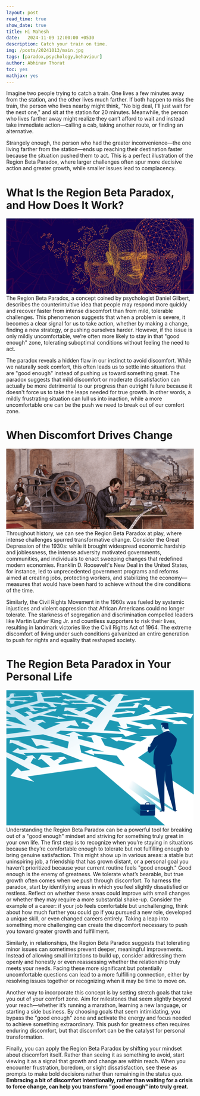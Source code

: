 ```yaml
---
layout: post
read_time: true
show_date: true
title: Hi Mahesh
date:   2024-11-09 12:00:00 +0530
description: Catch your train on time.
img: /posts/20241013/main.jpg 
tags: [paradox,psychology,behaviour]
author: Abhinav Thorat
toc: yes
mathjax: yes
---
```

Imagine two people trying to catch a train. One lives a few minutes away from the station, and the other lives much farther. If both happen to miss the train, the person who lives nearby might think, "No big deal, I'll just wait for the next one," and sit at the station for 20 minutes. Meanwhile, the person who lives farther away might realize they can’t afford to wait and instead take immediate action—calling a cab, taking another route, or finding an alternative.

Strangely enough, the person who had the greater inconvenience—the one living farther from the station—ends up reaching their destination faster because the situation pushed them to act. This is a perfect illustration of the Region Beta Paradox, where larger challenges often spur more decisive action and greater growth, while smaller issues lead to complacency.


# What Is the Region Beta Paradox, and How Does It Work?
<center><img src='./assets/img/posts/20241013/psychology.jpg'></center>
<!-- <center><small>First image of Black Hole at the center of Messier 87 by Event Horiszon telescope.</small></center> -->
The Region Beta Paradox, a concept coined by psychologist Daniel Gilbert, describes the counterintuitive idea that people may respond more quickly and recover faster from intense discomfort than from mild, tolerable challenges. This phenomenon suggests that when a problem is severe, it becomes a clear signal for us to take action, whether by making a change, finding a new strategy, or pushing ourselves harder. However, if the issue is only mildly uncomfortable, we’re often more likely to stay in that "good enough" zone, tolerating suboptimal conditions without feeling the need to act.

The paradox reveals a hidden flaw in our instinct to avoid discomfort. While we naturally seek comfort, this often leads us to settle into situations that are "good enough" instead of pushing us toward something great. The paradox suggests that mild discomfort or moderate dissatisfaction can actually be more detrimental to our progress than outright failure because it doesn't force us to take the leaps needed for true growth. In other words, a mildly frustrating situation can lull us into inaction, while a more uncomfortable one can be the push we need to break out of our comfort zone.

# When Discomfort Drives Change
<center><img src='./assets/img/posts/20241013/change.jpg'></center>
Throughout history, we can see the Region Beta Paradox at play, where intense challenges spurred transformative change. Consider the Great Depression of the 1930s: while it brought widespread economic hardship and joblessness, the intense adversity motivated governments, communities, and individuals to enact sweeping changes that redefined modern economies. Franklin D. Roosevelt's New Deal in the United States, for instance, led to unprecedented government programs and reforms aimed at creating jobs, protecting workers, and stabilizing the economy—measures that would have been hard to achieve without the dire conditions of the time.

Similarly, the Civil Rights Movement in the 1960s was fueled by systemic injustices and violent oppression that African Americans could no longer tolerate. The starkness of segregation and discrimination compelled leaders like Martin Luther King Jr. and countless supporters to risk their lives, resulting in landmark victories like the Civil Rights Act of 1964. The extreme discomfort of living under such conditions galvanized an entire generation to push for rights and equality that reshaped society.

# The Region Beta Paradox in Your Personal Life
<center><img src='./assets/img/posts/20241013/choice.jpg'></center>
Understanding the Region Beta Paradox can be a powerful tool for breaking out of a "good enough" mindset and striving for something truly great in your own life. The first step is to recognize when you’re staying in situations because they’re comfortable enough to tolerate but not fulfilling enough to bring genuine satisfaction. This might show up in various areas: a stable but uninspiring job, a friendship that has grown distant, or a personal goal you haven’t prioritized because your current routine feels "good enough."
 <tweet>Good enough is the enemy of greatness. We tolerate what’s bearable, but true growth often comes when we push through discomfort.
</tweet>
To harness the paradox, start by identifying areas in which you feel slightly dissatisfied or restless. Reflect on whether these areas could improve with small changes or whether they may require a more substantial shake-up. Consider the example of a career: if your job feels comfortable but unchallenging, think about how much further you could go if you pursued a new role, developed a unique skill, or even changed careers entirely. Taking a leap into something more challenging can create the discomfort necessary to push you toward greater growth and fulfillment.

Similarly, in relationships, the Region Beta Paradox suggests that tolerating minor issues can sometimes prevent deeper, meaningful improvements. Instead of allowing small irritations to build up, consider addressing them openly and honestly or even reassessing whether the relationship truly meets your needs. Facing these more significant but potentially uncomfortable questions can lead to a more fulfilling connection, either by resolving issues together or recognizing when it may be time to move on.

Another way to incorporate this concept is by setting stretch goals that take you out of your comfort zone. Aim for milestones that seem slightly beyond your reach—whether it’s running a marathon, learning a new language, or starting a side business. By choosing goals that seem intimidating, you bypass the "good enough" zone and activate the energy and focus needed to achieve something extraordinary. This push for greatness often requires enduring discomfort, but that discomfort can be the catalyst for personal transformation.

Finally, you can apply the Region Beta Paradox by shifting your mindset about discomfort itself. Rather than seeing it as something to avoid, start viewing it as a signal that growth and change are within reach. When you encounter frustration, boredom, or slight dissatisfaction, see these as prompts to make bold decisions rather than remaining in the status quo. **Embracing a bit of discomfort intentionally, rather than waiting for a crisis to force change, can help you transform "good enough" into truly great.**